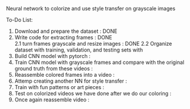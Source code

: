 Neural network to colorize and use style transfer on grayscale images

To-Do List:
1. Download and prepare the dataset : DONE
2. Write code for extracting frames : DONE  <br>
2.1 turn frames grayscale and resize images : DONE 
2.2 Organize dataset with training, validation, and testing sets with
3. Build CNN model with pytorch : 
4. Train CNN model with grayscale frames and compare with the original ground truth from these videos : 
5. Reassemble colored frames into a video : 
6. Attemp creating another NN for style transfer : 
7. Train with fun patterns or art pieces : 
8. Test on colorized videos we have done after we do our coloring : 
9. Once again reassemble video : 